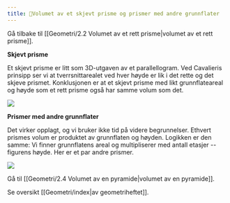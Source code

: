 ```yaml
---
title: 📄Volumet av et skjevt prisme og prismer med andre grunnflater
---
```

Gå tilbake til [[Geometri/2.2 Volumet av et rett prisme|volumet av et rett prisme]].


**Skjevt prisme**

Et skjevt prisme er litt som 3D-utgaven av et parallellogram. Ved
Cavalieris prinsipp ser vi at tverrsnittarealet ved hver høyde er lik i
det rette og det skjeve prismet. Konklusjonen er at et skjevt prisme med
likt grunnflateareal og høyde som et rett prisme også har samme volum
som det.

![](Files/media/image102.png)

**Prismer med andre grunnflater**

Det virker opplagt, og vi bruker ikke tid på videre begrunnelser.
Ethvert prismes volum er produktet av grunnflaten og høyden. Logikken er
den samme: Vi finner grunnflatens areal og multipliserer med antall
etasjer -- figurens høyde. Her er et par andre prismer.

![](Files/media/image103.png)


Gå til [[Geometri/2.4 Volumet av en pyramide|volumet av en pyramide]].

Se oversikt [[Geometri/index|av geometriheftet]].